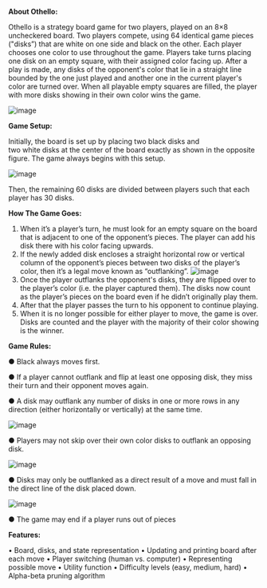 **About Othello:**

Othello is a strategy board game for two players, played on an 8×8 uncheckered board. Two players compete, using 64 identical game pieces ("disks”) that are white on one side and black on the other. Each player chooses one color to use throughout the game. Players take turns placing one disk on an empty square, with their assigned color facing up. After a play is made, any disks of the opponent's color that lie in a straight line bounded by the one just played and another one in the current player's color are turned over. When all playable empty squares are filled, the player with more disks showing in their own color wins the game.

![image](https://github.com/11mahmoudd/Othello_Board_Game/assets/92806248/fed7afeb-6ce8-4b0b-a570-78a33540086d)

**Game Setup:**

Initially, the board is set up by placing two black disks and  
two white disks at the center of the board exactly as shown
in the opposite figure. The game always begins with this
setup.

  ![image](https://github.com/11mahmoudd/Othello_Board_Game/assets/92806248/0747b7c8-2ced-4894-a03d-a80f3444dca3)

Then, the remaining 60 disks are divided between players
such that each player has 30 disks.                                              


**How The Game Goes:**

1. When it’s a player’s turn, he must look for an empty square on the board that is adjacent
to one of the opponent’s pieces. The player can add his disk there with his color facing
upwards.
2. If the newly added disk encloses a straight horizontal row or vertical column of the
opponent’s pieces between two disks of the player’s color, then it’s a legal move known
as “outflanking”.
![image](https://github.com/11mahmoudd/Othello_Board_Game/assets/92806248/669f922e-9608-4d80-94fd-e7d2b5f830ec)
3. Once the player outflanks the opponent's disks, they are flipped over to the player’s
color (i.e. the player captured them). The disks now count as the player’s pieces on the board even if he didn’t originally play them.
4. After that the player passes the turn to his opponent to continue playing.
5. When it is no longer possible for either player to move, the game is over. Disks are
counted and the player with the majority of their color showing is the winner.

**Game Rules:**

● Black always moves first.

● If a player cannot outflank and flip at least one opposing disk, they miss their turn and
their opponent moves again.

● A disk may outflank any number of disks in one or more rows in any direction (either horizontally or vertically) at the same time.

![image](https://github.com/11mahmoudd/Othello_Board_Game/assets/92806248/4d208b9e-3074-41c1-864b-fa7668d70e2b)

● Players may not skip over their own color disks to outflank an opposing disk.

![image](https://github.com/11mahmoudd/Othello_Board_Game/assets/92806248/2cf7fb76-bcdd-4175-8cf0-c5ed98555337)

● Disks may only be outflanked as a direct result of a move and must fall in the direct line of the disk placed down.

![image](https://github.com/11mahmoudd/Othello_Board_Game/assets/92806248/09bb1317-ce30-49f1-a7c4-c27354c41ee8)

● The game may end if a player runs out of pieces


**Features:**

•	Board, disks, and state representation
•	Updating and printing board after each move
•	Player switching (human vs. computer)
•	Representing possible move
•	Utility function
•	Difficulty levels (easy, medium, hard)
•	Alpha-beta pruning algorithm


